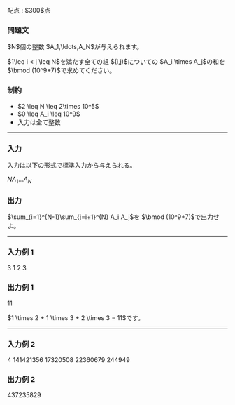 
<div>

<span>

<span>

<p>
配点 : $300$点
</p>

<div>

<section>

### **問題文**

<p>
$N$個の整数 $A_1,\ldots,A_N$が与えられます。
</p>

<p>
$1\leq i < j \leq N$を満たす全ての組 $(i,j)$についての $A_i \times A_j$の和を $\bmod (10^9+7)$で求めてください。
</p>

</section>

</div>

<div>

<section>

### **制約**

<ul>

<li>
$2 \leq N \leq 2\times 10^5$
</li>

<li>
$0 \leq A_i \leq 10^9$
</li>

<li>
入力は全て整数
</li>

</ul>

</section>

</div>

---

<div>

<div>

<section>

### **入力**

<p>
入力は以下の形式で標準入力から与えられる。
</p>

<div>

$N$$A_1$$\ldots$$A_N$
</div>

</section>

</div>

<div>

<section>

### **出力**

<p>
$\sum_{i=1}^{N-1}\sum_{j=i+1}^{N} A_i A_j$を $\bmod (10^9+7)$で出力せよ。
</p>

</section>

</div>

</div>

---

<div>

<section>

### **入力例 1**

<div>

3
1 2 3

</div>

</section>

</div>

<div>

<section>

### **出力例 1**

<div>

11

</div>

<p>
$1 \times 2 + 1 \times 3 + 2 \times 3 = 11$です。
</p>

</section>

</div>

---

<div>

<section>

### **入力例 2**

<div>

4
141421356 17320508 22360679 244949

</div>

</section>

</div>

<div>

<section>

### **出力例 2**

<div>

437235829

</div>

</section>

</div>

</span>

</span>

</div>
